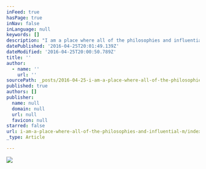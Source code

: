 ```yaml
---
inFeed: true
hasPage: true
inNav: false
inLanguage: null
keywords: []
description: "I am a place where all of the philosophies and influential moments that I've experienced all meld together inside of my mind. There is nowhere else in the universe that everyone that I have met or learned about can all meet together."
datePublished: '2016-04-25T20:01:49.139Z'
dateModified: '2016-04-25T20:00:50.789Z'
title: ''
author:
  - name: ''
    url: ''
sourcePath: _posts/2016-04-25-i-am-a-place-where-all-of-the-philosophies-and-influential-m.md
published: true
authors: []
publisher:
  name: null
  domain: null
  url: null
  favicon: null
starred: false
url: i-am-a-place-where-all-of-the-philosophies-and-influential-m/index.html
_type: Article

---
```

![](https://the-grid-user-content.s3-us-west-2.amazonaws.com/026398db-2c3d-45b2-951d-3dc578ecd955.jpg)